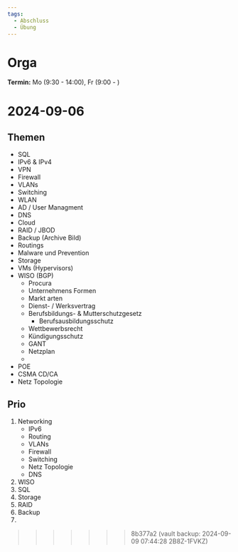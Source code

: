 ```yaml
---
tags:
  - Abschluss
  - Übung
---
```

# Orga
**Termin:** Mo (9:30 - 14:00), Fr (9:00 - )

# 2024-09-06
## Themen
- SQL
- IPv6 & IPv4
- VPN
- Firewall
- VLANs
- Switching
- WLAN
- AD / User Managment
- DNS
- Cloud
- RAID / JBOD
- Backup (Archive Bild)
- Routings
- Malware und Prevention
- Storage
- VMs (Hypervisors)
- WISO (BGP)
	- Procura
	- Unternehmens Formen
	- Markt arten
	- Dienst- / Werksvertrag
	- Berufsbildungs- & Mutterschutzgesetz
		- Berufsausbildungsschutz 
	- Wettbewerbsrecht
	- Kündigungsschutz
	- GANT
	- Netzplan
	- 
- POE
- CSMA CD/CA
- Netz Topologie


## Prio
1. Networking
	- IPv6
	- Routing
	- VLANs
	- Firewall
	- Switching
	- Netz Topologie
	- DNS
2. WISO
3. SQL
2. Storage
3. RAID 
4. Backup
5. 
>>>>>>> 8b377a2 (vault backup: 2024-09-09 07:44:28 2B8Z-1FVKZ)
